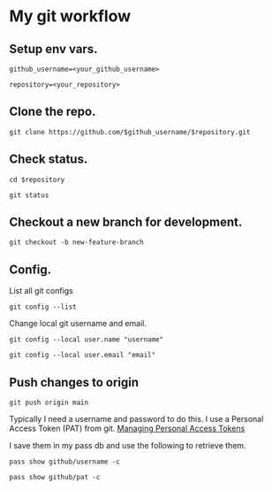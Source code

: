 # My git workflow

## Setup env vars.

```
github_username=<your_github_username>
```

```
repository=<your_repository>
```

## Clone the repo.
```
git clone https://github.com/$github_username/$repository.git
```

## Check status.

```
cd $repository
```

```
git status
```

## Checkout a new branch for development.

```
git checkout -b new-feature-branch
```

## Config.

List all git configs

```
git config --list
```

Change local git username and email.

```
git config --local user.name "username"
```

```
git config --local user.email "email"
```

## Push changes to origin

```
git push origin main
```

Typically I need a username and password to do this. I use a Personal Access
Token (PAT) from git. [Managing Personal Access
Tokens](https://docs.github.com/en/authentication/keeping-your-account-and-data-secure/managing-your-personal-access-tokens)

I save them in my pass db and use the following to retrieve them.

```
pass show github/username -c

pass show github/pat -c
```
